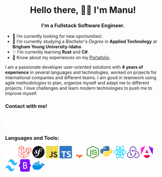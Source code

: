 <h1 align="center">Hello there, 👋🏻 I'm Manu!</h1>
<h3 align="center">I'm a Fullstack Software Engineer.</h3>

- 🔭 I’m currently looking for new oportunities!.
- 🌱 I’m currently studying a *Bachelor's Degree* in **Applied Technology** at **Brigham Young University-Idaho**.
- ✨ I'm currently learning **Rust** and **C#**.
- 📄 Know about my experiences on my [Portafolio](https://manugonzalito.github.io/new-portafolio/en/).

I am a passionate developer user-oriented solutions with **4 years of experience** in several languages and technologies, worked on projects for international companies and different teams. I am good in teamwork using agile methodologies to plan, organize myself and adapt me to different projects. I love challenges and learn modern technologies to push me to improve myself.

### Contact with me!
<p align="left">
<a href="https://linkedin.com/in/manu-ale-gonzalez98/" target="blank"><img src="public/icons/Linkedin.svg" alt="My Linkedin Profile" height="40" width="40" /></a>

<a href="mailto:manu.ale.gonzalez@gmail.com">
    <img src="public/icons/Email.svg" alt="My Email" height="40" width="40"/>
</a>
</p>

<h3 align="left">Languages and Tools:</h3>
<p align="left"> 
  <img src="public/icons/PHP.svg" alt="PHP" width="40" height="40">
  <img src="public/icons/Laravel.svg" alt="Laravel" width="40" height="40">
  <img src="public/icons/Symfony.svg" alt="Symfony" width="40" height="40">
  <img src="public/icons/Javascript.svg" alt="Javascript" width="40" height="40">
  <img src="public/icons/Typescript.svg" alt="Typescript" width="40" height="40">
  <img src="public/icons/AstroIcon.svg" alt="Astro" width="40" height="40">
  <img src="public/icons/Node.svg" alt="Node.js" width="40" height="40">
  <img src="public/icons/Python.svg" alt="Python" width="40" height="40">
  <img src="public/icons/React.svg" alt="React" width="40" height="40">
  <img src="public/icons/Redux.svg" alt="Redux" width="40" height="40">
  <img src="public/icons/Angular.svg" alt="Angular" width="40" height="40">
  <img src="public/icons/Tailwind.svg" alt="Tailwind.css" width="40" height="40">
  <img src="public/icons/Bootstrap.svg" alt="Bootstrap" width="40" height="40">
  <img src="public/icons/Docker.svg" alt="Docker" width="40" height="40">
</p>

